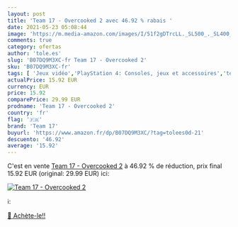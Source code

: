 ```yaml
---
layout: post
title: 'Team 17 - Overcooked 2 avec 46.92 % rabais '
date: 2021-05-23 05:08:44
image: 'https://m.media-amazon.com/images/I/51f2gDTrcLL._SL500_._SL400_.jpg'
comments: true
category: ofertas
author: 'tole.es'
slug: 'B07DQ9M3XC-fr Team 17 - Overcooked 2'
sku: 'B07DQ9M3XC-fr'
tags: [ 'Jeux vidéo','PlayStation 4: Consoles, jeux et accessoires','team 17', ]
actualPrice: 15.92 EUR
currency: EUR
price: 15.92
comparePrice: 29.99 EUR
prodname: 'Team 17 - Overcooked 2'
country: 'fr'
flag: '🇫🇷'
brand: 'Team 17'
buyurl: 'https://www.amazon.fr/dp/B07DQ9M3XC/?tag=tolees0d-21'
descuento: '46.92'
average: '15.92'
---
```


C'est en vente [Team 17 - Overcooked 2](https://www.amazon.fr/dp/B07DQ9M3XC/?tag=tolees0d-21)  à  46.92 % de réduction, prix final  15.92 EUR (original: 29.99 EUR) ici:

[![Team 17 - Overcooked 2](https://m.media-amazon.com/images/I/51f2gDTrcLL._SL500_._SL400_.jpg)](https://www.amazon.fr/dp/B07DQ9M3XC/?tag=tolees0d-21)

ℹ️:


[🛒 Achète-le!!](https://www.amazon.fr/dp/B07DQ9M3XC/?tag=tolees0d-21)

